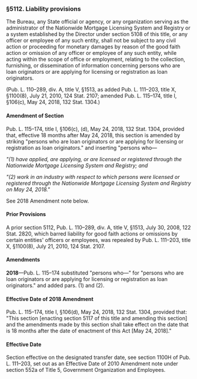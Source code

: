 ### §5112. Liability provisions ###

The Bureau, any State official or agency, or any organization serving as the administrator of the Nationwide Mortgage Licensing System and Registry or a system established by the Director under section 5108 of this title, or any officer or employee of any such entity, shall not be subject to any civil action or proceeding for monetary damages by reason of the good faith action or omission of any officer or employee of any such entity, while acting within the scope of office or employment, relating to the collection, furnishing, or dissemination of information concerning persons who are loan originators or are applying for licensing or registration as loan originators.

(Pub. L. 110–289, div. A, title V, §1513, as added Pub. L. 111–203, title X, §1100(8), July 21, 2010, 124 Stat. 2107; amended Pub. L. 115–174, title I, §106(c), May 24, 2018, 132 Stat. 1304.)

#### Amendment of Section ####

Pub. L. 115–174, title I, §106(c), (d), May 24, 2018, 132 Stat. 1304, provided that, effective 18 months after May 24, 2018, this section is amended by striking "persons who are loan originators or are applying for licensing or registration as loan originators." and inserting "persons who—

*"(1) have applied, are applying, or are licensed or registered through the Nationwide Mortgage Licensing System and Registry; and*

*"(2) work in an industry with respect to which persons were licensed or registered through the Nationwide Mortgage Licensing System and Registry on May 24, 2018."*

See 2018 Amendment note below.

#### Prior Provisions ####

A prior section 5112, Pub. L. 110–289, div. A, title V, §1513, July 30, 2008, 122 Stat. 2820, which barred liability for good faith actions or omissions by certain entities' officers or employees, was repealed by Pub. L. 111–203, title X, §1100(8), July 21, 2010, 124 Stat. 2107.

#### Amendments ####

**2018**—Pub. L. 115–174 substituted "persons who—" for "persons who are loan originators or are applying for licensing or registration as loan originators." and added pars. (1) and (2).

#### Effective Date of 2018 Amendment ####

Pub. L. 115–174, title I, §106(d), May 24, 2018, 132 Stat. 1304, provided that: "This section [enacting section 5117 of this title and amending this section] and the amendments made by this section shall take effect on the date that is 18 months after the date of enactment of this Act [May 24, 2018]."

#### Effective Date ####

Section effective on the designated transfer date, see section 1100H of Pub. L. 111–203, set out as an Effective Date of 2010 Amendment note under section 552a of Title 5, Government Organization and Employees.
